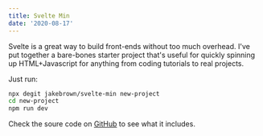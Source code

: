 ```yaml
---
title: Svelte Min
date: '2020-08-17'
---
```


Svelte is a great way to build front-ends without too much overhead.
I've put together a bare-bones starter project that's useful for quickly spinning up HTML+Javascript for anything from coding tutorials to real projects.

Just run:

```bash
npx degit jakebrown/svelte-min new-project
cd new-project
npm run dev
```

Check the soure code on [GitHub](https://github.com/JakeBrown/svelte-min) to see what it includes.
